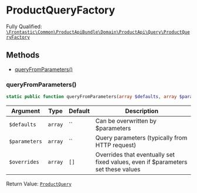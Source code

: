 #  ProductQueryFactory

Fully Qualified: [`\Frontastic\Common\ProductApiBundle\Domain\ProductApi\Query\ProductQueryFactory`](../../../../../../src/php/ProductApiBundle/Domain/ProductApi/Query/ProductQueryFactory.php)




## Methods

* [queryFromParameters()](#queryfromparameters)


### queryFromParameters()


```php
static public function queryFromParameters(array $defaults, array $parameters, array $overrides = []): ProductQuery
```






Argument|Type|Default|Description
--------|----|-------|-----------
`$defaults`|`array`|``|Can be overwritten by $parameters
`$parameters`|`array`|``|Query parameters (typically from HTTP request)
`$overrides`|`array`|`[]`|Overrides that eventually set fixed values, even if $parameters set these values

Return Value: [`ProductQuery`](ProductQuery.md)


